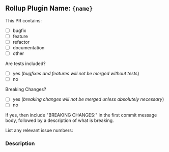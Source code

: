 <!--
  ⚡️ katchow! We ❤️ Pull Requests!

  If you remove or skip this template, you'll make the 🐼 sad and the mighty god
  of Github will appear and pile-drive the close button from a great height
  while making animal noises.

  Pull Request Requirements:
  * Please include tests to illustrate the problem this PR resolves.
  * Please lint your changes by running `npm run lint` before creating a PR.
  * Please update the documentation in `/docs` where necessary

  Please place an x (no spaces - [x]) in all [ ] that apply.
-->

<!-- the plugin(s) this PR is for -->

## Rollup Plugin Name: `{name}`

This PR contains:

- [ ] bugfix
- [ ] feature
- [ ] refactor
- [ ] documentation
- [ ] other

Are tests included?

- [ ] yes (_bugfixes and features will not be merged without tests_)
- [ ] no

Breaking Changes?

- [ ] yes (_breaking changes will not be merged unless absolutely necessary_)
- [ ] no

If yes, then include "BREAKING CHANGES:" in the first commit message body, followed by a description of what is breaking.

List any relevant issue numbers:

### Description

<!--
  Please be thorough and clearly explain the problem being solved.
  * If this PR adds a feature, look for previous discussion on the feature by searching the issues first.
  * Is this PR related to an issue?
-->
